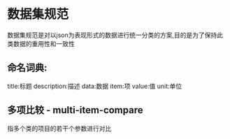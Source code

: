 数据集规范
==================================
数据集规范是对以json为表现形式的数据进行统一分类的方案,目的是为了保持此类数据的重用性和一致性


命名词典:
----------------------------------
title:标题
description:描述
data:数据
item:项
value:值
unit:单位


多项比较 - multi-item-compare
-----------------------------------
指多个类的项目的若干个参数进行对比

